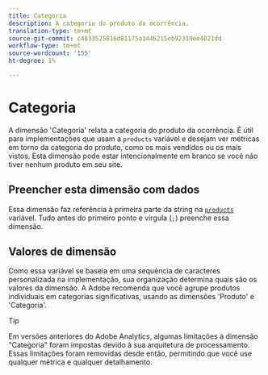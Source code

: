 ```yaml
---
title: Categoria
description: A categoria do produto da ocorrência.
translation-type: tm+mt
source-git-commit: c4833525816d81175a3446215eb92310ee4021dd
workflow-type: tm+mt
source-wordcount: '155'
ht-degree: 1%

---
```



# Categoria

A dimensão &#39;Categoria&#39; relata a categoria do produto da ocorrência. É útil para implementações que usam a `products` variável e desejam ver métricas em torno da categoria do produto, como os mais vendidos ou os mais vistos. Esta dimensão pode estar intencionalmente em branco se você não tiver nenhum produto em seu site.

## Preencher esta dimensão com dados

Essa dimensão faz referência à primeira parte da string na [`products`](/help/implement/vars/page-vars/products.md) variável. Tudo antes do primeiro ponto e vírgula (`;`) preenche essa dimensão.

## Valores de dimensão

Como essa variável se baseia em uma sequência de caracteres personalizada na implementação, sua organização determina quais são os valores da dimensão. A Adobe recomenda que você agrupe produtos individuais em categorias significativas, usando as dimensões &#39;Produto&#39; e &#39;Categoria&#39;.

>[!TIP]
>
>Em versões anteriores do Adobe Analytics, algumas limitações à dimensão &quot;Categoria&quot; foram impostas devido à sua arquitetura de processamento. Essas limitações foram removidas desde então, permitindo que você use qualquer métrica e qualquer detalhamento.
